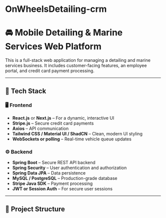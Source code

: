 # OnWheelsDetailing-crm
# 🚘 Mobile Detailing & Marine Services Web Platform

This is a full-stack web application for managing a detailing and marine services business. It includes customer-facing features, an employee portal, and credit card payment processing.

---

## 🔧 Tech Stack

### 🖥️ Frontend
- **React.js** or **Next.js** – For a dynamic, interactive UI
- **Stripe.js** – Secure credit card payments
- **Axios** – API communication
- **Tailwind CSS / Material UI / ShadCN** – Clean, modern UI styling
- **WebSockets or polling** – Real-time vehicle queue updates

### ⚙️ Backend
- **Spring Boot** – Secure REST API backend
- **Spring Security** – User authentication and authorization
- **Spring Data JPA** – Data persistence
- **MySQL / PostgreSQL** – Production-grade database
- **Stripe Java SDK** – Payment processing
- **JWT or Session Auth** – For secure user sessions

---

## 🧩 Project Structure


